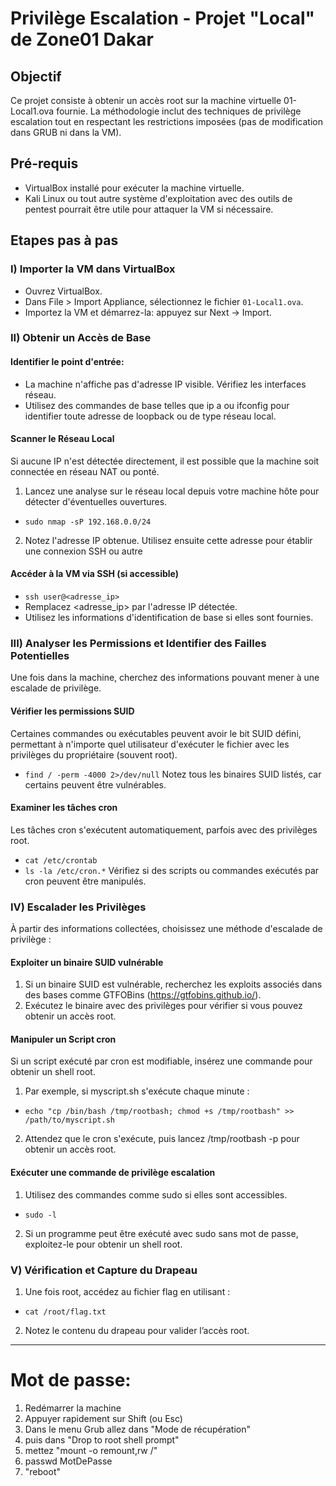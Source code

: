 # Privilège Escalation - Projet "Local" de Zone01 Dakar

## Objectif
Ce projet consiste à obtenir un accès root sur la machine virtuelle 01-Local1.ova fournie. La méthodologie inclut des techniques de privilège escalation tout en respectant les restrictions imposées (pas de modification dans GRUB ni dans la VM).

## Pré-requis
- VirtualBox installé pour exécuter la machine virtuelle.
- Kali Linux ou tout autre système d'exploitation avec des outils de pentest pourrait être utile pour attaquer la VM si nécessaire.

## Etapes pas à pas
### I) Importer la VM dans VirtualBox
- Ouvrez VirtualBox.
- Dans File > Import Appliance, sélectionnez le fichier ```01-Local1.ova```.
- Importez la VM et démarrez-la: appuyez sur Next -> Import.

### II) Obtenir un Accès de Base
#### Identifier le point d'entrée:
- La machine n'affiche pas d'adresse IP visible. Vérifiez les interfaces réseau.
- Utilisez des commandes de base telles que ip a ou ifconfig pour identifier toute adresse de loopback ou de type réseau local.
#### Scanner le Réseau Local
Si aucune IP n'est détectée directement, il est possible que la machine soit connectée en réseau NAT ou ponté.
1. Lancez une analyse sur le réseau local depuis votre machine hôte pour détecter d'éventuelles ouvertures.
- ```sudo nmap -sP 192.168.0.0/24```
2. Notez l'adresse IP obtenue. Utilisez ensuite cette adresse pour établir une connexion SSH ou autre
#### Accéder à la VM via SSH (si accessible)
- ```ssh user@<adresse_ip>```
- Remplacez <adresse_ip> par l'adresse IP détectée.
- Utilisez les informations d'identification de base si elles sont fournies.

### III) Analyser les Permissions et Identifier des Failles Potentielles
Une fois dans la machine, cherchez des informations pouvant mener à une escalade de privilège.
#### Vérifier les permissions SUID
Certaines commandes ou exécutables peuvent avoir le bit SUID défini, permettant à n'importe quel utilisateur d'exécuter le fichier avec les privilèges du propriétaire (souvent root).
- ```find / -perm -4000 2>/dev/null```
Notez tous les binaires SUID listés, car certains peuvent être vulnérables.
#### Examiner les tâches cron
Les tâches cron s'exécutent automatiquement, parfois avec des privilèges root.
- ```cat /etc/crontab```
- ```ls -la /etc/cron.*```
Vérifiez si des scripts ou commandes exécutés par cron peuvent être manipulés.

### IV) Escalader les Privilèges
À partir des informations collectées, choisissez une méthode d'escalade de privilège :
#### Exploiter un binaire SUID vulnérable
1. Si un binaire SUID est vulnérable, recherchez les exploits associés dans des bases comme GTFOBins (https://gtfobins.github.io/).
2. Exécutez le binaire avec des privilèges pour vérifier si vous pouvez obtenir un accès root.
#### Manipuler un Script cron
Si un script exécuté par cron est modifiable, insérez une commande pour obtenir un shell root.
1. Par exemple, si myscript.sh s'exécute chaque minute :
- ```echo "cp /bin/bash /tmp/rootbash; chmod +s /tmp/rootbash" >> /path/to/myscript.sh```
2. Attendez que le cron s'exécute, puis lancez /tmp/rootbash -p pour obtenir un accès root.
#### Exécuter une commande de privilège escalation
1. Utilisez des commandes comme sudo si elles sont accessibles.
- ```sudo -l```
2. Si un programme peut être exécuté avec sudo sans mot de passe, exploitez-le pour obtenir un shell root.

### V) Vérification et Capture du Drapeau
1. Une fois root, accédez au fichier flag en utilisant :
- ```cat /root/flag.txt```
2. Notez le contenu du drapeau pour valider l’accès root.

*********************************************************************************************

# Mot de passe:
1) Redémarrer la machine
2) Appuyer rapidement sur Shift (ou Esc)
3) Dans le menu Grub allez dans "Mode de récupération"
4) puis dans "Drop to root shell prompt"
5) mettez "mount -o remount,rw /"
6) passwd MotDePasse
7) "reboot"